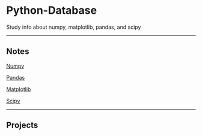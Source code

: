 # Python-Database

Study info about numpy, matplotlib, pandas, and scipy

---
## Notes
[Numpy](https://github.com/joshua41057/python-database/blob/main/Numpy.ipynb) 

[Pandas](https://github.com/joshua41057/python-database/blob/main/Pandas.ipynb)

[Matplotlib](https://github.com/joshua41057/python-database/blob/main/Matplotlib.ipynb)

[Scipy](https://github.com/joshua41057/python-database/blob/main/Scipy.ipynb)

---
## Projects
